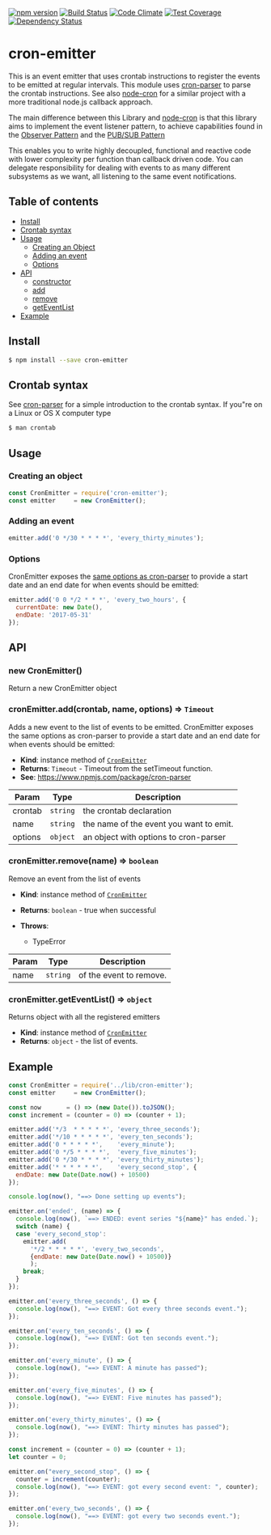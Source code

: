 [![npm version](https://badge.fury.io/js/cron-emitter.svg)](http://badge.fury.io/js/cron-emitter)
[![Build Status](https://travis-ci.org/tfmalt/node-cron-emitter.svg?branch=master)](https://travis-ci.org/tfmalt/node-cron-emitter)
[![Code Climate](https://codeclimate.com/github/tfmalt/node-cron-emitter/badges/gpa.svg)](https://codeclimate.com/github/tfmalt/node-cron-emitter)
[![Test Coverage](https://codeclimate.com/github/tfmalt/node-cron-emitter/badges/coverage.svg)](https://codeclimate.com/github/tfmalt/node-cron-emitter)
[![Dependency Status](https://david-dm.org/tfmalt/node-cron-emitter.svg)](https://david-dm.org/tfmalt/node-cron-emitter)

# cron-emitter

This is an event emitter that uses crontab instructions to register the events
to be emitted at regular intervals. This module uses
[cron-parser](https://github.com/harrisiirak/cron-parser)
to parse the crontab instructions. See also
[node-cron](https://github.com/ncb000gt/node-cron) for a similar project with
a more traditional node.js callback approach.

The main difference between this Library and
[node-cron](https://github.com/ncb000gt/node-cron) is that this library aims
to implement the event listener pattern, to achieve capabilities found in the
[Observer Pattern](http://en.wikipedia.org/wiki/Observer_pattern) and the
[PUB/SUB Pattern](http://en.wikipedia.org/wiki/Publish%E2%80%93subscribe_pattern)

This enables you to write highly decoupled, functional and reactive code with
lower complexity per function than callback driven code. You can delegate
responsibility for dealing with events to as many different subsystems as we
want, all listening to the same event notifications.

## Table of contents

* [Install](#Install)
* [Crontab syntax](#Crontab-syntax)
* [Usage](#Usage)
  * [Creating an Object](#Creating-an-object)
  * [Adding an event](#Adding-an-event)
  * [Options](#Options)
* [API](#API)
  * [constructor](#new_CronEmitter_new)
  * [add](#CronEmitter+Add)
  * [remove](#CronEmitter+remove)
  * [getEventList](#CronEmitter+getEventList)
* [Example](#Example)

## Install
```bash
$ npm install --save cron-emitter
```

## Crontab syntax
See [cron-parser](https://github.com/harrisiirak/cron-parser) for a simple
introduction to the crontab syntax.
If you"re on a Linux or OS X computer type
```bash
$ man crontab
```

## Usage

### Creating an object
```javascript
const CronEmitter = require('cron-emitter');
const emitter     = new CronEmitter();
```

### Adding an event
```javascript
emitter.add('0 */30 * * * *', 'every_thirty_minutes');
```
### Options

CronEmitter exposes the [same options as cron-parser](https://github.com/harrisiirak/cron-parser#options) to provide
a start date and an end date for when events should be emitted:

```javascript
emitter.add('0 0 */2 * * *', 'every_two_hours', {
  currentDate: new Date(),
  endDate: '2017-05-31'
});
```

## API

<a name="new_CronEmitter_new"></a>

### new CronEmitter()
Return a new CronEmitter object

<a name="CronEmitter+add"></a>

### cronEmitter.add(crontab, name, options) ⇒ <code>Timeout</code>
Adds a new event to the list of events to be emitted.
CronEmitter exposes the same options as cron-parser to provide a
start date and an end date for when events should be emitted:

- **Kind**: instance method of <code>[CronEmitter](#CronEmitter)</code>
- **Returns**: <code>Timeout</code> - Timeout from the setTimeout function.
- **See**: https://www.npmjs.com/package/cron-parser

| Param | Type | Description |
| --- | --- | --- |
| crontab | <code>string</code> | the crontab declaration |
| name | <code>string</code> | the name of the event you want to emit. |
| options | <code>object</code> | an object with options to cron-parser |

<a name="CronEmitter+remove"></a>

### cronEmitter.remove(name) ⇒ <code>boolean</code>
Remove an event from the list of events

- **Kind**: instance method of <code>[CronEmitter](#CronEmitter)</code>
- **Returns**: <code>boolean</code> - true when successful
- **Throws**:

  - TypeError


| Param | Type | Description |
| --- | --- | --- |
| name | <code>string</code> | of the event to remove. |

<a name="CronEmitter+getEventList"></a>

### cronEmitter.getEventList() ⇒ <code>object</code>
Returns object with all the registered emitters

- **Kind**: instance method of <code>[CronEmitter](#CronEmitter)</code>
- **Returns**: <code>object</code> - the list of events.

## Example


```javascript
const CronEmitter = require('../lib/cron-emitter');
const emitter     = new CronEmitter();

const now       = () => (new Date()).toJSON();
const increment = (counter = 0) => (counter + 1);

emitter.add('*/3  * * * * *', 'every_three_seconds');
emitter.add('*/10 * * * * *', 'every_ten_seconds');
emitter.add('0 * * * * *',    'every_minute');
emitter.add('0 */5 * * * *',  'every_five_minutes');
emitter.add('0 */30 * * * *', 'every_thirty_minutes');
emitter.add('* * * * * *',    'every_second_stop', {
  endDate: new Date(Date.now() + 10500)
});

console.log(now(), "==> Done setting up events");

emitter.on('ended', (name) => {
  console.log(now(), `==> ENDED: event series "${name}" has ended.`);
  switch (name) {
  case 'every_second_stop':
    emitter.add(
      '*/2 * * * * *', 'every_two_seconds',
      {endDate: new Date(Date.now() + 10500)}
      );
    break;
  }
});

emitter.on('every_three_seconds', () => {
  console.log(now(), "==> EVENT: Got every three seconds event.");
});

emitter.on('every_ten_seconds', () => {
  console.log(now(), "==> EVENT: Got ten seconds event.");
});

emitter.on('every_minute', () => {
  console.log(now(), "==> EVENT: A minute has passed");
});

emitter.on('every_five_minutes', () => {
  console.log(now(), "==> EVENT: Five minutes has passed");
});

emitter.on('every_thirty_minutes', () => {
  console.log(now(), "==> EVENT: Thirty minutes has passed");
});

const increment = (counter = 0) => (counter + 1);
let counter = 0;

emitter.on("every_second_stop", () => {
  counter = increment(counter);
  console.log(now(), "==> EVENT: got every second event: ", counter);
});

emitter.on('every_two_seconds', () => {
  console.log(now(), "==> EVENT: got every two seconds event.");
});
```
